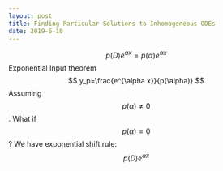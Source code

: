 ```yaml
---
layout: post
title: Finding Particular Solutions to Inhomogeneous ODEs
date: 2019-6-10
---
```



$$
p(D)e^{\alpha x}=p(\alpha)e^{\alpha x}
$$
Exponential Input theorem 
$$
y_p=\frac{e^{\alpha x}}{p(\alpha)}
$$
Assuming $$p(\alpha)\neq 0$$. What if $$p(\alpha)=0$$ ? We have exponential shift rule:
$$
p(D)e^{\alpha x}
$$
